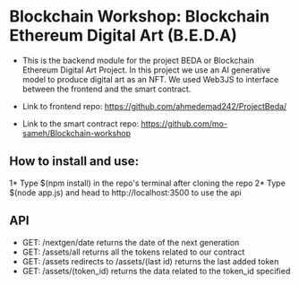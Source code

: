 # Blockchain Workshop: Blockchain Ethereum Digital Art (B.E.D.A)

* This is the backend module for the project BEDA or Blockchain Ethereum Digital Art Project. In this project we use an AI generative model to produce digital art as an NFT. 
We used Web3JS to interface between the frontend and the smart contract.

* Link to frontend repo: https://github.com/ahmedemad242/ProjectBeda/
* Link to the smart contract repo: https://github.com/mo-sameh/Blockchain-workshop


## How to install and use:
1* Type $(npm install) in the repo's terminal after cloning the repo
2* Type $(node app.js) and head to http://localhost:3500 to use the api
 
## API
* GET: /nextgen/date returns the date of the next generation
* GET: /assets/all returns all the tokens related to our contract
* GET: /assets redirects to /assets/(last id) returns the last added token  
* GET: /assets/(token_id) returns the data related to the token_id specified

